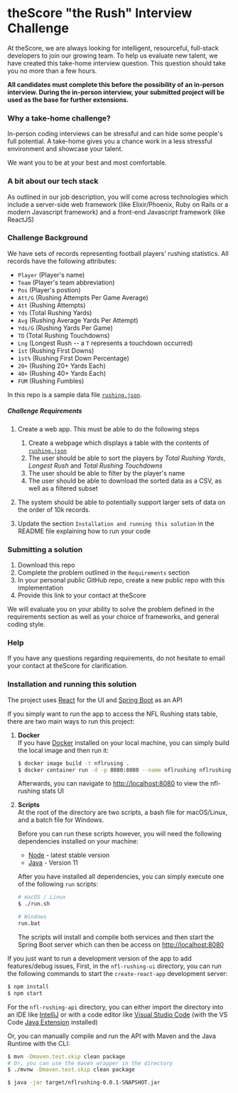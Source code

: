 # theScore "the Rush" Interview Challenge
At theScore, we are always looking for intelligent, resourceful, full-stack developers to join our growing team. To help us evaluate new talent, we have created this take-home interview question. This question should take you no more than a few hours.

**All candidates must complete this before the possibility of an in-person interview. During the in-person interview, your submitted project will be used as the base for further extensions.**

### Why a take-home challenge?
In-person coding interviews can be stressful and can hide some people's full potential. A take-home gives you a chance work in a less stressful environment and showcase your talent.

We want you to be at your best and most comfortable.

### A bit about our tech stack
As outlined in our job description, you will come across technologies which include a server-side web framework (like Elixir/Phoenix, Ruby on Rails or a modern Javascript framework) and a front-end Javascript framework (like ReactJS)

### Challenge Background
We have sets of records representing football players' rushing statistics. All records have the following attributes:
* `Player` (Player's name)
* `Team` (Player's team abbreviation)
* `Pos` (Player's postion)
* `Att/G` (Rushing Attempts Per Game Average)
* `Att` (Rushing Attempts)
* `Yds` (Total Rushing Yards)
* `Avg` (Rushing Average Yards Per Attempt)
* `Yds/G` (Rushing Yards Per Game)
* `TD` (Total Rushing Touchdowns)
* `Lng` (Longest Rush -- a `T` represents a touchdown occurred)
* `1st` (Rushing First Downs)
* `1st%` (Rushing First Down Percentage)
* `20+` (Rushing 20+ Yards Each)
* `40+` (Rushing 40+ Yards Each)
* `FUM` (Rushing Fumbles)

In this repo is a sample data file [`rushing.json`](/rushing.json).

##### Challenge Requirements
1. Create a web app. This must be able to do the following steps
    1. Create a webpage which displays a table with the contents of [`rushing.json`](/rushing.json)
    2. The user should be able to sort the players by _Total Rushing Yards_, _Longest Rush_ and _Total Rushing Touchdowns_
    3. The user should be able to filter by the player's name
    4. The user should be able to download the sorted data as a CSV, as well as a filtered subset
    
2. The system should be able to potentially support larger sets of data on the order of 10k records.

3. Update the section `Installation and running this solution` in the README file explaining how to run your code

### Submitting a solution
1. Download this repo
2. Complete the problem outlined in the `Requirements` section
3. In your personal public GitHub repo, create a new public repo with this implementation
4. Provide this link to your contact at theScore

We will evaluate you on your ability to solve the problem defined in the requirements section as well as your choice of frameworks, and general coding style.

### Help
If you have any questions regarding requirements, do not hesitate to email your contact at theScore for clarification.

### Installation and running this solution

The project uses [React](https://reactjs.org/) for the UI and [Spring Boot](https://spring.io/projects/spring-boot) as an API

If you simply want to run the app to access the NFL Rushing stats table, there are two main ways to run this project:

1. **Docker**<br/>
    If you have [Docker](https://docs.docker.com/get-docker/) installed on your local machine, you can simply build the local image and then run it:

    ```bash
    $ docker image build -t nflrusing .
    $ docker container run -d -p 8080:8080 --name nflrushing nflrushing
    ```
    Afterwards, you can navigate to [http://localhost:8080](http://localhost:8080/) to view the nfl-rushing stats UI

2. **Scripts**<br/>
    At the root of the directory are two scripts, a bash file for macOS/Linux, and a batch file for Windows.

    Before you can run these scripts however, you will need the following dependencies installed on your machine:
    - [Node](https://nodejs.org/en/download/) - latest stable version
    - [Java](https://adoptopenjdk.net/) - Version 11

    After you have installed all dependencies, you can simply execute one of the following `run` scripts:

    ```bash
    # macOS / Linux
    $ ./run.sh
    
    # Windows
    run.bat
    ```

    The scripts will install and compile both services and then start the Spring Boot server which can then be access on [http://localhost:8080](http://localhost:8080)

If you just want to run a development version of the app to add features/debug issues, First, in the `nfl-rushing-ui` directory, you can run the following commands to start the `create-react-app` development server:

```bash
$ npm install 
$ npm start
```

For the `nfl-rushing-api` directory, you can either import the directory into an IDE like [IntelliJ](https://www.jetbrains.com/idea/) or with a code editor like [Visual Studio Code](https://code.visualstudio.com/) (with the VS Code [Java Extension](https://code.visualstudio.com/docs/java/extensions) installed)

Or, you can manually compile and run the API with Maven and the Java Runtime with the CLI:

```bash
$ mvn -Dmaven.test.skip clean package
# Or, you can use the maven wrapper in the directory
$ ./mvnw -Dmaven.test.skip clean package

$ java -jar target/nflrushing-0.0.1-SNAPSHOT.jar
```
